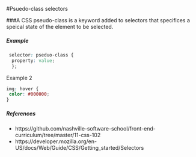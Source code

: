 #Psuedo-class selectors

###A CSS pseudo-class is a keyword added to selectors that specifices a speical state of the element to be selected.

##### Example
```css
 selector: pseduo-class {
  property: value;
  };
```
Example 2
```css
img: hover {
 color: #000000;
}
```

##### References

<ul>
<li>https://github.com/nashville-software-school/front-end-curriculum/tree/master/11-css-102</li>
<li>https://developer.mozilla.org/en-US/docs/Web/Guide/CSS/Getting_started/Selectors
</ul>

